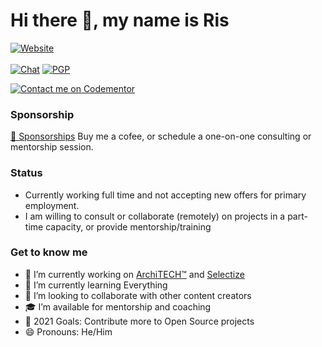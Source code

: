 
# Hi there 👋, my name is Ris

[![Website](https://img.shields.io/website?label=risadams.com&style=for-the-badge&url=https%3A%2F%2Frisadams.com)](https://risadams.com) \
 \
[![Chat](https://img.shields.io/static/v1?label=Keybase&message=Chat&color=yellow)](https://keybase.io/risadams)
[![PGP](https://badgen.net/keybase/pgp/risadams)](https://keybase.io/risadams)

 
[![Contact me on Codementor](https://www.codementor.io/m-badges/risadams/book-session.svg)](https://www.codementor.io/@risadams?refer=badge)

### Sponsorship

[💖 Sponsorships](https://github.com/sponsors/risadams) 
Buy me a cofee, or schedule a one-on-one consulting or mentorship session.

### Status

- Currently working full time and not accepting new offers for primary employment.
- I am willing to consult or collaborate (remotely) on projects in a part-time capacity, or provide mentorship/training

### Get to know me

- 🔭 I’m currently working on [ArchiTECH™](https://www.builtforyou.com) and [Selectize](https://selectize.dev)
- 🌱 I’m currently learning Everything
- 👯 I’m looking to collaborate with other content creators
- 🎓 I’m available for mentorship and coaching
- 🥅 2021 Goals: Contribute more to Open Source projects
- 😄 Pronouns: He/Him
